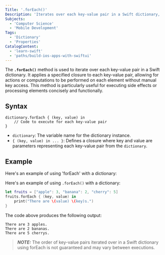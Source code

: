 ```yaml
---
Title: '.forEach()'
Description: 'Iterates over each key-value pair in a Swift dictionary, applying a closure to both the key and value.'
Subjects:
  - 'Computer Science'
  - 'Mobile Development'
Tags:
  - 'Dictionary'
  - 'Properties'
CatalogContent:
  - 'learn-swift'
  - 'paths/build-ios-apps-with-swiftui'
---
```



The **`.forEach()`** method is used to iterate over each key-value pair in a Swift dictionary. It applies a specified closure to each key-value pair, allowing for actions or computations to be performed on each element without manual key access. This method is particularly useful for executing side effects or processing elements concisely and functionally.

## Syntax

```pseudo
dictionary.forEach { (key, value) in 
    // Code to execute for each key-value pair
}
```

- `dictionary`: The variable name for the dictionary instance.
- `{ (key, value) in ... }`: Defines a closure where key and value are parameters representing each key-value pair from the `dictionary`. 

## Example
Here's an example of using 'forEach' with a dictionary:


Here's an example of using `.forEach()` with a dictionary:

```swift
let fruits = ["apple": 3, "banana": 2, "cherry": 5]
fruits.forEach { (key, value) in
    print("There are \(value) \(key)s.")
}
```
The code above produces the following output:
```shell
There are 3 apples.
There are 2 bananas.
There are 5 cherrys.
```
> **_NOTE:_**  The order of key-value pairs iterated over in a Swift dictionary using forEach is not guaranteed and may vary between executions.